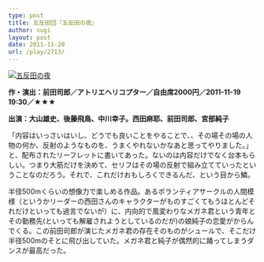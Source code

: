 ```yaml
---
type: post
title: 五反田団『五反田の夜』
author: sugi
layout: post
date: 2011-11-20
url: /play/2713/
---
```

<a href="http://asharpminor.com/play-gotanda_no_yoru/gotanda_no_yoru" onclick="_gaq.push(['_trackEvent', 'outbound-article', 'http://asharpminor.com/play-gotanda_no_yoru/gotanda_no_yoru', '']);" rel="attachment wp-att-2714"><img src="http://i0.wp.com/asharpminor.com/wp-content/uploads/2011/11/gotanda_no_yoru.jpg?resize=240%2C154" alt="五反田の夜" title="五反田の夜" class="alignleft size-full wp-image-2714" data-recalc-dims="1" /></a>

**作・演出：前田司郎／アトリエヘリコプター／自由席2000円／2011-11-19 19:30／★★★**

**出演：大山雄史、後藤飛鳥、中川幸子。西田麻耶、前田司郎、宮部純子**

「内容はいっさいはいし、どうでも良いことをやることで、、その場その場の人物の何か、反射のようなものを、うまくやれないかなあと思ってやりました。」と、配布されたリーフレットに書いてあった。ないのは内容だけでなく台本もらしい。つまり大筋だけを決めて、セリフはその場の反射で組み立てていったということなのだろう。それで、これだけおもしろくできるんだ、という目から鱗。

半径500mくらいの想像力で楽しめる作品。あるボランティアサークルの人間模様（というかリーダーの西田さんのキャラクターがものすごくてもうほとんどそれだけといっても過言でないが）に、内向的で風変わりなメガネ君という青年とその勤務先(といっても解雇されようとしているのだが)の娘純子の恋愛がからんでくる。この前田司郎が演じたメガネ君の存在そのものがシュールで、そこだけ半径500mのそとに飛び出していた。メガネ君と純子が偶然的に踊ってしまうダンスが最高だった。
